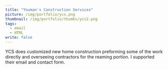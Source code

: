 ```yaml
---
title: "Youman's Construction Services"
picture: /img/portfolio/ycs.png
thumbnail: /img/portfolio/thumbs/ycs2.png
tags: 
  - email
  - HTML
write: false
---
```


YCS does customized new home construction preforming some of the work directly and overseeing contractors for the reaming portion. I supported their email and contact form.